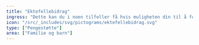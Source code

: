 ```yaml
---
title: "Ektefellebidrag"
ingress: "Dette kan du i noen tilfeller få hvis muligheten din til å forsørge deg selv er svekket på grunn av ekteskapet eller omsorg for barna."
icon: "/src/_includes/svg/pictograms/ektefellebidrag.svg"
type: ["Pengestøtte"]
area: ["Familie og barn"]
---
```

